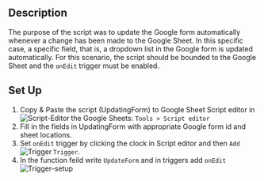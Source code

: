 ## Description
The purpose of the script was to update the Google form automatically whenever a change has been made to the Google Sheet. In this specific case, a specific field, that is, a dropdown list in the Google form is updated automatically. For this scenario, the script should be bounded to the Google Sheet and the `onEdit` trigger must be enabled.

## Set Up 

1. Copy & Paste the script (UpdatingForm) to Google Sheet Script editor in the Google Sheets: `Tools > Script editor` <img align="left" alt="Script-Editor" src="https://user-images.githubusercontent.com/55056316/103392928-17637d00-4aee-11eb-8efd-63b3f5de1f3d.png"/>
2. Fill in the fields in UpdatingForm with appropriate Google form id and sheet locations.
3. Set `onEdit` trigger by clicking the clock in Script editor and then `Add Trigger`. <img align="left" alt="Trigger" src="https://user-images.githubusercontent.com/55056316/103393425-948ff180-4af0-11eb-9435-8cfd8c50a13b.png"/> 
4. In the function feild write `UpdateForm` and in triggers add `onEdit`<img align="left" alt="Trigger-setup" src="https://user-images.githubusercontent.com/55056316/103393558-30b9f880-4af1-11eb-87eb-656ff7c6e757.png"/> 


